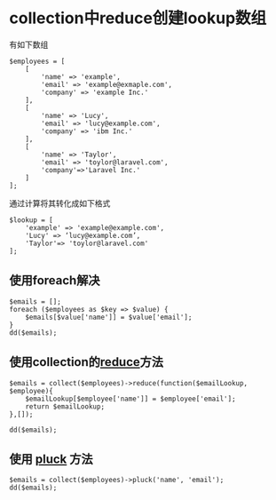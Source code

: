 # collection中reduce创建lookup数组

有如下数组

```
$employees = [
    [
        'name' => 'example',
        'email' => 'example@exmaple.com',
        'company' => 'example Inc.'
    ],
    [
        'name' => 'Lucy',
        'email' => 'lucy@example.com',
        'company' => 'ibm Inc.'
    ],
    [
        'name' => 'Taylor',
        'email' => 'toylor@laravel.com',
        'company'=>'Laravel Inc.'
    ]
];
```

通过计算将其转化成如下格式

```
$lookup = [
    'example' => 'example@example.com',
    'Lucy' => ‘lucy@example.com’,
    'Taylor'=> 'toylor@laravel.com'
];
```

## 使用foreach解决

```
$emails = [];
foreach ($employees as $key => $value) {
    $emails[$value['name']] = $value['email'];
}
dd($emails);
```

## 使用collection的[reduce](/collections/reduce.md)方法

```
$emails = collect($employees)->reduce(function($emailLookup, $employee){
    $emailLookup[$employee['name']] = $employee['email'];
    return $emailLookup;
},[]);

dd($emails);
```

## 使用 [pluck](/collections/pluck.md) 方法

```
$emails = collect($employees)->pluck('name', 'email');
dd($emails);
```
